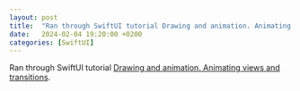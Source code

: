 ```yaml
---
layout: post
title:  "Ran through SwiftUI tutorial Drawing and animation. Animating views and transitions"
date:   2024-02-04 19:20:00 +0200
categories: [SwiftUI]
---
```

Ran through SwiftUI tutorial [Drawing and animation. Animating views and transitions](https://developer.apple.com/tutorials/swiftui/animating-views-and-transitions).
